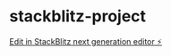 # stackblitz-project

[Edit in StackBlitz next generation editor ⚡️](https://stackblitz.com/~/github.com/aloda33/stackblitz-project)